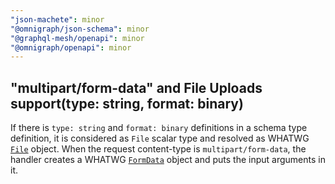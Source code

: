 ```yaml
---
"json-machete": minor
"@omnigraph/json-schema": minor
"@graphql-mesh/openapi": minor
"@omnigraph/openapi": minor
---
```


## "multipart/form-data" and File Uploads support(type: string, format: binary)
If there is `type: string` and `format: binary` definitions in a schema type definition, it is considered as `File` scalar type and resolved as WHATWG [`File`](https://developer.mozilla.org/en-US/docs/Web/API/File) object.
When the request content-type is `multipart/form-data`, the handler creates a WHATWG [`FormData`](https://developer.mozilla.org/en-US/docs/Web/API/File) object and puts the input arguments in it.
